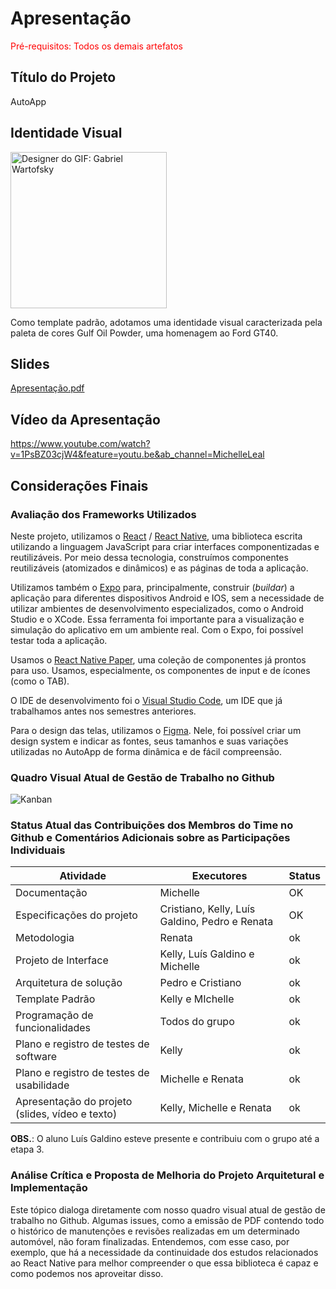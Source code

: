 # Apresentação

<span style="color:red">Pré-requisitos: Todos os demais artefatos</span>

## Título do Projeto

AutoApp

## Identidade Visual

<img src="https://user-images.githubusercontent.com/81396458/205772030-c1ffe7a8-e84d-4f27-926b-bce3c89e55df.gif" width="250px" alt="Designer do GIF: Gabriel Wartofsky"/>

Como template padrão, adotamos uma identidade visual caracterizada pela paleta de cores Gulf Oil Powder, uma homenagem ao Ford GT40. 

## Slides
[Apresentação.pdf](https://github.com/ICEI-PUC-Minas-PMV-ADS/PMV-ADS-2022-2-E3-PROJ-MOV-T1-TIME1-AUTOAPP/files/10159251/Apresentacao.pdf)


## Vídeo da Apresentação

https://www.youtube.com/watch?v=1PsBZ03cjW4&feature=youtu.be&ab_channel=MichelleLeal

## Considerações Finais 
### Avaliação dos Frameworks Utilizados

Neste projeto, utilizamos o [React](https://pt-br.reactjs.org/) / [React Native](https://reactnative.dev/), uma biblioteca escrita utilizando a linguagem JavaScript para criar interfaces componentizadas e reutilizáveis. Por meio dessa tecnologia, construímos componentes reutilizáveis (atomizados e dinâmicos) e as páginas de toda a aplicação.

Utilizamos também o [Expo](https://expo.dev/) para, principalmente, construir (_buildar_) a aplicação para diferentes dispositivos Android e IOS, sem a necessidade de utilizar ambientes de desenvolvimento especializados, como o Android Studio e o XCode. Essa ferramenta foi importante para a visualização e simulação do aplicativo em um ambiente real. Com o Expo, foi possível testar toda a aplicação.

Usamos o [React Native Paper](https://callstack.github.io/react-native-paper/), uma coleção de componentes já prontos para uso. Usamos, especialmente, os componentes de input e de ícones (como o TAB).

O IDE de desenvolvimento foi o [Visual Studio Code](https://code.visualstudio.com/), um IDE que já trabalhamos antes nos semestres anteriores.

Para o design das telas, utilizamos o [Figma](https://www.figma.com/). Nele, foi possível criar um design system e indicar as fontes, seus tamanhos e suas variações utilizadas no AutoApp de forma dinâmica e de fácil compreensão.


### Quadro Visual Atual de Gestão de Trabalho no Github
![Kanban](https://user-images.githubusercontent.com/81396458/205773209-2107a6be-8428-4bea-a759-ccec6c319e9e.png)


### Status Atual das Contribuições dos Membros do Time no Github e Comentários Adicionais sobre as Participações Individuais

|Atividade|Executores |Status              |
|--------------------|------------------------------------|----------------------------------------|
|Documentação| Michelle | OK |
|Especificações do projeto | Cristiano, Kelly, Luís Galdino, Pedro e Renata | OK |
|Metodologia| Renata | ok |
|Projeto de Interface| Kelly, Luís Galdino e Michelle| ok |
|Arquitetura de solução| Pedro e Cristiano | ok |
|Template Padrão| Kelly e MIchelle | ok |
|Programação de funcionalidades| Todos do grupo | ok |
|Plano e registro de testes de software| Kelly | ok |
|Plano e registro de testes de usabilidade| Michelle e Renata | ok |
|Apresentação do projeto (slides, vídeo e texto)| Kelly, Michelle e Renata | ok |
**OBS.**: O aluno Luís Galdino esteve presente e contribuiu com o grupo até a etapa 3.

### Análise Crítica e Proposta de Melhoria do Projeto Arquitetural e Implementação

Este tópico dialoga diretamente com nosso quadro visual atual de gestão de trabalho no Github. Algumas issues, como a emissão de PDF contendo todo o histórico de manutenções e revisões realizadas em um determinado automóvel, não foram finalizadas. Entendemos, com esse caso, por exemplo, que há a necessidade da continuidade dos estudos relacionados ao React Native para melhor compreender o que essa biblioteca é capaz e como podemos nos aproveitar disso. 
